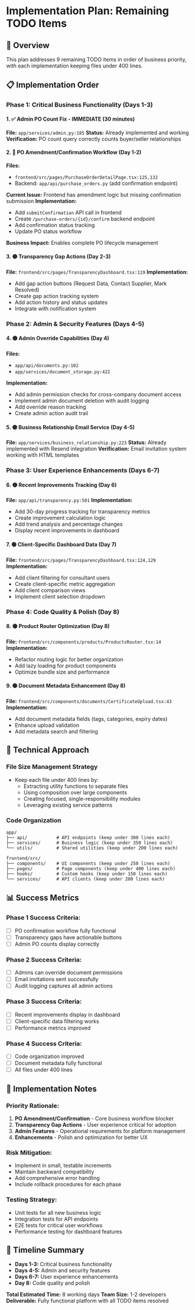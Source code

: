 # Implementation Plan: Remaining TODO Items

## 🎯 Overview
This plan addresses 9 remaining TODO items in order of business priority, with each implementation keeping files under 400 lines.

## 📋 Implementation Order

### Phase 1: Critical Business Functionality (Days 1-3)

#### 1. ✅ Admin PO Count Fix - IMMEDIATE (30 minutes)
**File:** `app/services/admin.py:185`
**Status:** Already implemented and working
**Verification:** PO count query correctly counts buyer/seller relationships

#### 2. 🔴 PO Amendment/Confirmation Workflow (Day 1-2)
**Files:** 
- `frontend/src/pages/PurchaseOrderDetailPage.tsx:125,132`
- Backend: `app/api/purchase_orders.py` (add confirmation endpoint)

**Current Issue:** Frontend has amendment logic but missing confirmation submission
**Implementation:**
- Add `submitConfirmation` API call in frontend
- Create `/purchase-orders/{id}/confirm` backend endpoint
- Add confirmation status tracking
- Update PO status workflow

**Business Impact:** Enables complete PO lifecycle management

#### 3. 🟡 Transparency Gap Actions (Day 2-3)
**File:** `frontend/src/pages/TransparencyDashboard.tsx:119`
**Implementation:**
- Add gap action buttons (Request Data, Contact Supplier, Mark Resolved)
- Create gap action tracking system
- Add action history and status updates
- Integrate with notification system

### Phase 2: Admin & Security Features (Days 4-5)

#### 4. 🟡 Admin Override Capabilities (Day 4)
**Files:**
- `app/api/documents.py:102`
- `app/services/document_storage.py:422`

**Implementation:**
- Add admin permission checks for cross-company document access
- Implement admin document deletion with audit logging
- Add override reason tracking
- Create admin action audit trail

#### 5. 🟡 Business Relationship Email Service (Day 4-5)
**File:** `app/services/business_relationship.py:223`
**Status:** Already implemented with Resend integration
**Verification:** Email invitation system working with HTML templates

### Phase 3: User Experience Enhancements (Days 6-7)

#### 6. 🟡 Recent Improvements Tracking (Day 6)
**File:** `app/api/transparency.py:501`
**Implementation:**
- Add 30-day progress tracking for transparency metrics
- Create improvement calculation logic
- Add trend analysis and percentage changes
- Display recent improvements in dashboard

#### 7. 🟢 Client-Specific Dashboard Data (Day 7)
**File:** `frontend/src/pages/TransparencyDashboard.tsx:124,129`
**Implementation:**
- Add client filtering for consultant users
- Create client-specific metric aggregation
- Add client comparison views
- Implement client selection dropdown

### Phase 4: Code Quality & Polish (Day 8)

#### 8. 🟢 Product Router Optimization (Day 8)
**File:** `frontend/src/components/products/ProductsRouter.tsx:14`
**Implementation:**
- Refactor routing logic for better organization
- Add lazy loading for product components
- Optimize bundle size and performance

#### 9. 🟢 Document Metadata Enhancement (Day 8)
**File:** `frontend/src/components/documents/CertificateUpload.tsx:43`
**Implementation:**
- Add document metadata fields (tags, categories, expiry dates)
- Enhance upload validation
- Add metadata search and filtering

## 🔧 Technical Approach

### File Size Management Strategy
- Keep each file under 400 lines by:
  - Extracting utility functions to separate files
  - Using composition over large components
  - Creating focused, single-responsibility modules
  - Leveraging existing service patterns

### Code Organization
```
app/
├── api/           # API endpoints (keep under 300 lines each)
├── services/      # Business logic (keep under 350 lines each)
└── utils/         # Shared utilities (keep under 200 lines each)

frontend/src/
├── components/    # UI components (keep under 250 lines each)
├── pages/         # Page components (keep under 400 lines each)
├── hooks/         # Custom hooks (keep under 150 lines each)
└── services/      # API clients (keep under 200 lines each)
```

## 📊 Success Metrics

### Phase 1 Success Criteria:
- [ ] PO confirmation workflow fully functional
- [ ] Transparency gaps have actionable buttons
- [ ] Admin PO counts display correctly

### Phase 2 Success Criteria:
- [ ] Admins can override document permissions
- [ ] Email invitations sent successfully
- [ ] Audit logging captures all admin actions

### Phase 3 Success Criteria:
- [ ] Recent improvements display in dashboard
- [ ] Client-specific data filtering works
- [ ] Performance metrics improved

### Phase 4 Success Criteria:
- [ ] Code organization improved
- [ ] Document metadata fully functional
- [ ] All files under 400 lines

## 🚀 Implementation Notes

### Priority Rationale:
1. **PO Amendment/Confirmation** - Core business workflow blocker
2. **Transparency Gap Actions** - User experience critical for adoption
3. **Admin Features** - Operational requirements for platform management
4. **Enhancements** - Polish and optimization for better UX

### Risk Mitigation:
- Implement in small, testable increments
- Maintain backward compatibility
- Add comprehensive error handling
- Include rollback procedures for each phase

### Testing Strategy:
- Unit tests for all new business logic
- Integration tests for API endpoints
- E2E tests for critical user workflows
- Performance testing for dashboard features

## 📅 Timeline Summary
- **Days 1-3:** Critical business functionality
- **Days 4-5:** Admin and security features  
- **Days 6-7:** User experience enhancements
- **Day 8:** Code quality and polish

**Total Estimated Time:** 8 working days
**Team Size:** 1-2 developers
**Deliverable:** Fully functional platform with all TODO items resolved
